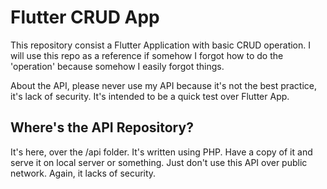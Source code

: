 # Flutter CRUD App
This repository consist a Flutter Application with basic CRUD operation.
I will use this repo as a reference if somehow I forgot how to do the 'operation' because somehow I easily forgot things.

About the API, please never use my API because it's not the best practice, it's lack of security. It's intended to be a quick test over Flutter App.

## Where's the API Repository?
It's here, over the /api folder. It's written using PHP. Have a copy of it and serve it on local server or something. Just don't use this API over public network. Again, it lacks of security.